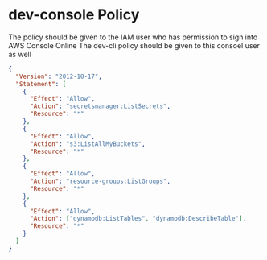 # dev-console Policy

The policy should be given to the IAM user who has permission to sign into AWS Console Online
The dev-cli policy should be given to this consoel user as well

```json
{
  "Version": "2012-10-17",
  "Statement": [
    {
      "Effect": "Allow",
      "Action": "secretsmanager:ListSecrets",
      "Resource": "*"
    },
    {
      "Effect": "Allow",
      "Action": "s3:ListAllMyBuckets",
      "Resource": "*"
    },
    {
      "Effect": "Allow",
      "Action": "resource-groups:ListGroups",
      "Resource": "*"
    },
    {
      "Effect": "Allow",
      "Action": ["dynamodb:ListTables", "dynamodb:DescribeTable"],
      "Resource": "*"
    }
  ]
}

```
